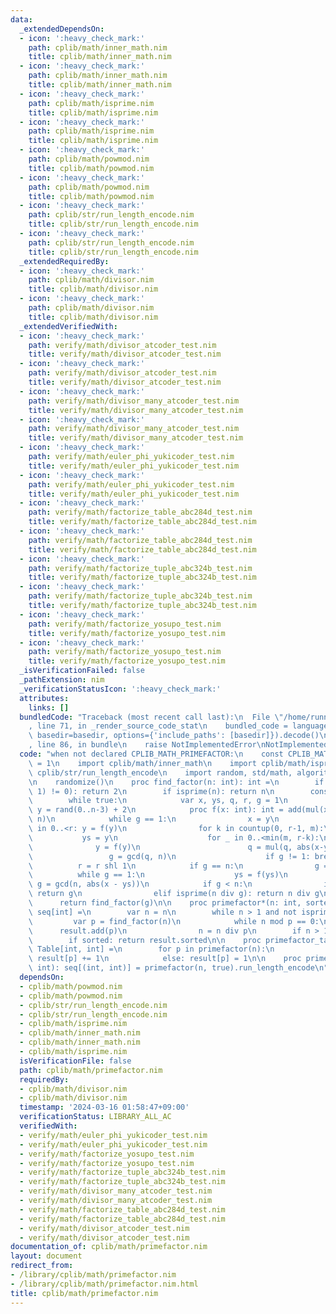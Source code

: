 ```yaml
---
data:
  _extendedDependsOn:
  - icon: ':heavy_check_mark:'
    path: cplib/math/inner_math.nim
    title: cplib/math/inner_math.nim
  - icon: ':heavy_check_mark:'
    path: cplib/math/inner_math.nim
    title: cplib/math/inner_math.nim
  - icon: ':heavy_check_mark:'
    path: cplib/math/isprime.nim
    title: cplib/math/isprime.nim
  - icon: ':heavy_check_mark:'
    path: cplib/math/isprime.nim
    title: cplib/math/isprime.nim
  - icon: ':heavy_check_mark:'
    path: cplib/math/powmod.nim
    title: cplib/math/powmod.nim
  - icon: ':heavy_check_mark:'
    path: cplib/math/powmod.nim
    title: cplib/math/powmod.nim
  - icon: ':heavy_check_mark:'
    path: cplib/str/run_length_encode.nim
    title: cplib/str/run_length_encode.nim
  - icon: ':heavy_check_mark:'
    path: cplib/str/run_length_encode.nim
    title: cplib/str/run_length_encode.nim
  _extendedRequiredBy:
  - icon: ':heavy_check_mark:'
    path: cplib/math/divisor.nim
    title: cplib/math/divisor.nim
  - icon: ':heavy_check_mark:'
    path: cplib/math/divisor.nim
    title: cplib/math/divisor.nim
  _extendedVerifiedWith:
  - icon: ':heavy_check_mark:'
    path: verify/math/divisor_atcoder_test.nim
    title: verify/math/divisor_atcoder_test.nim
  - icon: ':heavy_check_mark:'
    path: verify/math/divisor_atcoder_test.nim
    title: verify/math/divisor_atcoder_test.nim
  - icon: ':heavy_check_mark:'
    path: verify/math/divisor_many_atcoder_test.nim
    title: verify/math/divisor_many_atcoder_test.nim
  - icon: ':heavy_check_mark:'
    path: verify/math/divisor_many_atcoder_test.nim
    title: verify/math/divisor_many_atcoder_test.nim
  - icon: ':heavy_check_mark:'
    path: verify/math/euler_phi_yukicoder_test.nim
    title: verify/math/euler_phi_yukicoder_test.nim
  - icon: ':heavy_check_mark:'
    path: verify/math/euler_phi_yukicoder_test.nim
    title: verify/math/euler_phi_yukicoder_test.nim
  - icon: ':heavy_check_mark:'
    path: verify/math/factorize_table_abc284d_test.nim
    title: verify/math/factorize_table_abc284d_test.nim
  - icon: ':heavy_check_mark:'
    path: verify/math/factorize_table_abc284d_test.nim
    title: verify/math/factorize_table_abc284d_test.nim
  - icon: ':heavy_check_mark:'
    path: verify/math/factorize_tuple_abc324b_test.nim
    title: verify/math/factorize_tuple_abc324b_test.nim
  - icon: ':heavy_check_mark:'
    path: verify/math/factorize_tuple_abc324b_test.nim
    title: verify/math/factorize_tuple_abc324b_test.nim
  - icon: ':heavy_check_mark:'
    path: verify/math/factorize_yosupo_test.nim
    title: verify/math/factorize_yosupo_test.nim
  - icon: ':heavy_check_mark:'
    path: verify/math/factorize_yosupo_test.nim
    title: verify/math/factorize_yosupo_test.nim
  _isVerificationFailed: false
  _pathExtension: nim
  _verificationStatusIcon: ':heavy_check_mark:'
  attributes:
    links: []
  bundledCode: "Traceback (most recent call last):\n  File \"/home/runner/.local/lib/python3.10/site-packages/onlinejudge_verify/documentation/build.py\"\
    , line 71, in _render_source_code_stat\n    bundled_code = language.bundle(stat.path,\
    \ basedir=basedir, options={'include_paths': [basedir]}).decode()\n  File \"/home/runner/.local/lib/python3.10/site-packages/onlinejudge_verify/languages/nim.py\"\
    , line 86, in bundle\n    raise NotImplementedError\nNotImplementedError\n"
  code: "when not declared CPLIB_MATH_PRIMEFACTOR:\n    const CPLIB_MATH_PRIMEFACTOR*\
    \ = 1\n    import cplib/math/inner_math\n    import cplib/math/isprime\n    import\
    \ cplib/str/run_length_encode\n    import random, std/math, algorithm, tables\n\
    \n    randomize()\n    proc find_factor(n: int): int =\n        if not ((n and\
    \ 1) != 0): return 2\n        if isprime(n): return n\n        const m = 128\n\
    \        while true:\n            var x, ys, q, r, g = 1\n            var rnd,\
    \ y = rand(0..n-3) + 2\n            proc f(x: int): int = add(mul(x, x, n), rnd,\
    \ n)\n            while g == 1:\n                x = y\n                for i\
    \ in 0..<r: y = f(y)\n                for k in countup(0, r-1, m):\n         \
    \           ys = y\n                    for _ in 0..<min(m, r-k):\n          \
    \              y = f(y)\n                        q = mul(q, abs(x-y), n)\n   \
    \                 g = gcd(q, n)\n                    if g != 1: break\n      \
    \          r = r shl 1\n            if g == n:\n                g = 1\n      \
    \          while g == 1:\n                    ys = f(ys)\n                   \
    \ g = gcd(n, abs(x - ys))\n            if g < n:\n                if isprime(g):\
    \ return g\n                elif isprime(n div g): return n div g\n          \
    \      return find_factor(g)\n\n    proc primefactor*(n: int, sorted: bool = true):\
    \ seq[int] =\n        var n = n\n        while n > 1 and not isprime(n):\n   \
    \         var p = find_factor(n)\n            while n mod p == 0:\n          \
    \      result.add(p)\n                n = n div p\n        if n > 1: result.add(n)\n\
    \        if sorted: return result.sorted\n\n    proc primefactor_table*(n: int):\
    \ Table[int, int] =\n        for p in primefactor(n):\n            if p in result:\
    \ result[p] += 1\n            else: result[p] = 1\n\n    proc primefactor_tuple*(n:\
    \ int): seq[(int, int)] = primefactor(n, true).run_length_encode\n"
  dependsOn:
  - cplib/math/powmod.nim
  - cplib/math/powmod.nim
  - cplib/str/run_length_encode.nim
  - cplib/str/run_length_encode.nim
  - cplib/math/isprime.nim
  - cplib/math/inner_math.nim
  - cplib/math/inner_math.nim
  - cplib/math/isprime.nim
  isVerificationFile: false
  path: cplib/math/primefactor.nim
  requiredBy:
  - cplib/math/divisor.nim
  - cplib/math/divisor.nim
  timestamp: '2024-03-16 01:58:47+09:00'
  verificationStatus: LIBRARY_ALL_AC
  verifiedWith:
  - verify/math/euler_phi_yukicoder_test.nim
  - verify/math/euler_phi_yukicoder_test.nim
  - verify/math/factorize_yosupo_test.nim
  - verify/math/factorize_yosupo_test.nim
  - verify/math/factorize_tuple_abc324b_test.nim
  - verify/math/factorize_tuple_abc324b_test.nim
  - verify/math/divisor_many_atcoder_test.nim
  - verify/math/divisor_many_atcoder_test.nim
  - verify/math/factorize_table_abc284d_test.nim
  - verify/math/factorize_table_abc284d_test.nim
  - verify/math/divisor_atcoder_test.nim
  - verify/math/divisor_atcoder_test.nim
documentation_of: cplib/math/primefactor.nim
layout: document
redirect_from:
- /library/cplib/math/primefactor.nim
- /library/cplib/math/primefactor.nim.html
title: cplib/math/primefactor.nim
---
```

